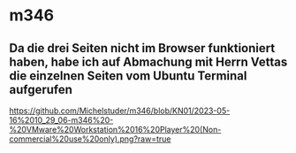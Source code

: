 # m346

## Da die drei Seiten nicht im Browser funktioniert haben, habe ich auf Abmachung mit Herrn Vettas die einzelnen Seiten vom Ubuntu Terminal aufgerufen

https://github.com/Michelstuder/m346/blob/KN01/2023-05-16%2010_29_06-m346%20-%20VMware%20Workstation%2016%20Player%20(Non-commercial%20use%20only).png?raw=true
